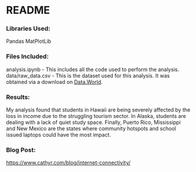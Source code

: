 # README

### Libraries Used:
Pandas
MatPlotLib

### Files Included:
analysis.ipynb - This includes all the code used to perform the analysis. 
data/raw_data.csv - This is the dataset used for this analysis. It was obtained via a download on [Data.World](https://data.world/liz-friedman/school-district-data-for-mapping-student-needs-during-covid).

### Results:
My analysis found that students in Hawaii are being severely affected by the loss in income due to the struggling tourism sector. In Alaska, students are dealing with a lack of quiet study space. Finally, Puerto Rico, Mississippi and New Mexico are the states where community hotspots and school issued laptops could have the most impact. 

### Blog Post:
https://www.cathyr.com/blog/internet-connectivity/